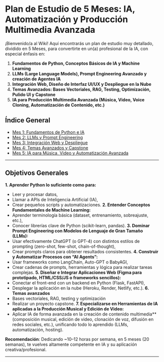 # Plan de Estudio de 5 Meses: IA, Automatización y Producción Multimedia Avanzada

¡Bienvenido/a al Wiki! Aquí encontrarás un plan de estudio muy detallado, dividido en 5 Meses, para convertirte en un(a) profesional de la IA, con especial énfasis en:

1. **Fundamentos de Python, Conceptos Básicos de IA y Machine Learning**  
2. **LLMs (Large Language Models), Prompt Engineering Avanzado y creación de Agentes IA**  
3. **Integración Web, Diseño de Interfaz UI/UX y Despliegue en la Nube**  
4. **Temas Avanzados: Bases Vectoriales, RAG, Testing, Optimización, Pulido UI y Capstone**  
5. **IA para Producción Multimedia Avanzada (Música, Video, Voice Cloning, Automatización de Contenido, etc.)**

## Índice General

- [Mes 1: Fundamentos de Python e IA](Mes‐1-Fundamentos.md)
- [Mes 2: LLMs y Prompt Engineering](Mes-2-LLMs.md)
- [Mes 3: Integración Web y Despliegue](Mes-3-Web.md)
- [Mes 4: Temas Avanzados y Capstone](Mes-4-Avanzados.md)
- [Mes 5: IA para Música, Video y Automatización Avanzada](Mes-5-MusicaVideo.md)

---

## Objetivos Generales

**1.	Aprender Python lo suficiente como para:**
   - Leer y procesar datos,
   - Llamar a APIs de Inteligencia Artificial (IA),
   - Crear pequeños scripts y automatizaciones.
**2.	Entender Conceptos Fundamentales de Machine Learning:**
   - Aprender terminología básica (dataset, entrenamiento, sobreajuste, etc.),
   - Conocer librerías clave de Python (scikit-learn, pandas).
**3.	Dominar Prompt Engineering con Modelos de Lenguaje de Gran Tamaño (LLMs):**
   - Usar efectivamente ChatGPT (o GPT-4) con distintos estilos de prompting (zero-shot, few-shot, chain-of-thought),
   - Crear prompts claros para obtener resultados consistentes.
**4.	Construir y Automatizar Procesos con “AI Agents”:**
   - Usar frameworks como LangChain, Auto-GPT o BabyAGI,
   - Crear cadenas de prompts, herramientas y lógica para realizar tareas complejas.
**5.	Diseñar e Integrar Aplicaciones Web (Figma para prototipado, HTML/CSS/JS o frameworks sencillos):**
   - Conectar el front-end con un backend en Python (Flask, FastAPI),
   - Desplegar la aplicación en la nube (Heroku, Render, Netlify, etc.).
**6.  Temas avanzados**
   - Bases vectoriales, RAG, testing y optimización
   - Realizar un proyecto capstone.
**7.	Especializarse en Herramientas de IA aplicadas a la Producción Musical y Edición de Video:**
   - Aplicar IA de forma avanzada en la creación de contenido multimedia** (composición musical, edición de video, clonación de voz, difusión en redes sociales, etc.), unificando todo lo aprendido (LLMs, automatización, hosting).

**Recomendación**: Dedicando ~10–12 horas por semana, en 5 meses (20 semanas), te vuelves altamente competente en IA y su aplicación creativa/profesional.

---
